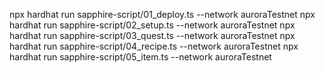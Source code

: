 npx hardhat run sapphire-script/01_deploy.ts --network auroraTestnet
npx hardhat run sapphire-script/02_setup.ts --network auroraTestnet
npx hardhat run sapphire-script/03_quest.ts --network auroraTestnet
npx hardhat run sapphire-script/04_recipe.ts --network auroraTestnet
npx hardhat run sapphire-script/05_item.ts --network auroraTestnet